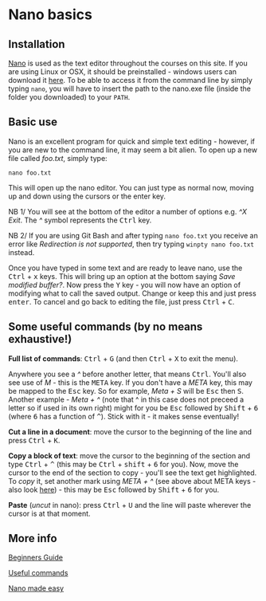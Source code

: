 ---
---

# Nano basics

## Installation

[Nano](http://www.nano-editor.org/) is used as the text editor throughout the courses on this site. If you are using Linux or OSX, it should be preinstalled - windows users can download it [here](http://www.nano-editor.org/download.php). To be able to access it from the command line by simply typing `nano`, you will have to insert the path to the nano.exe file (inside the folder you downloaded) to your `PATH`.

## Basic use

Nano is an excellent program for quick and simple text editing - however, if you are new to the command line, it may seem a bit alien. 
To open up a new file called *foo.txt*, simply type:

```
nano foo.txt
```

This will open up the nano editor. You can just type as normal now, moving up and down using the cursors or the enter key. 

NB 1/ You will see at the bottom of the editor a number of options e.g. *^X Exit*. The *^* symbol represents the <kbd>Ctrl</kbd> key.

NB 2/ If you are using Git Bash and after typing ```nano foo.txt``` you receive an error like *Redirection is not supported*, then try typing ```winpty nano foo.txt``` instead.

Once you have typed in some text and are ready to leave nano, use the <kbd>Ctrl</kbd> + <kbd>x</kbd> keys. This will bring up an option at the bottom saying *Save modified buffer?*. Now press the <kbd>Y</kbd> key - you will now have an option of modifying what to call the saved output. Change or keep this and just press <kbd>enter</kbd>. To cancel and go back to editing the file, just press <kbd>Ctrl</kbd> + <kbd>C</kbd>.

## Some useful commands (by no means exhaustive!)

**Full list of commands**: <kbd>Ctrl</kbd> + <kbd>G</kbd> (and then <kbd>Ctrl</kbd> + <kbd>X</kbd> to exit the menu). 

Anywhere you see a *^* before another letter, that means <kbd>Ctrl</kbd>. You'll also see use of *M* - this is the <kbd>META</kbd> key. If you don't have a *META* key, this may be mapped to the <kbd>Esc</kbd> key. So for example, *Meta + S* will be <kbd>Esc</kbd> then <kbd>S</kbd>. Another example - *Meta + ^* (note that ^ in this case does not preceed a letter so if used in its own right) might for you be <kbd>Esc</kbd> followed by <kbd>Shift</kbd> + <kbd>6</kbd> (where <kbd>6</kbd> has a function of <kbd>^</kbd>). Stick with it - it makes sense eventually!

**Cut a line in a document**: move the cursor to the beginning of the line and press <kbd>Ctrl</kbd> + <kbd>K</kbd>. 

**Copy a block of text**: move the cursor to the beginning of the section and type <kbd>Ctrl</kbd> + <kbd>^</kbd> (this may be <kbd>Ctrl</kbd> + <kbd>shift</kbd> + <kbd>6</kbd> for you). Now, move the cursor to the end of the section to copy - you'll see the text get highlighted. To *copy* it, set another mark using *META + ^* (see above about META keys - also look [here](https://en.wikipedia.org/wiki/GNU_nano)) - this may be <kbd>Esc</kbd> followed by <kbd>Shift</kbd> + <kbd>6</kbd> for you.

**Paste** (*uncut* in nano): press <kbd>Ctrl</kbd> + <kbd>U</kbd> and the line will paste wherever the cursor is at that moment.

## More info

[Beginners Guide](http://www.howtogeek.com/howto/42980/the-beginners-guide-to-nano-the-linux-command-line-text-editor/)

[Useful commands](http://staffwww.fullcoll.edu/sedwards/Nano/UsefulNanoKeyCommands.html)

[Nano made easy](http://www.tuxradar.com/content/text-editing-nano-made-easy)
